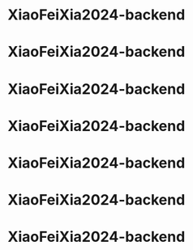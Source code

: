 # XiaoFeiXia2024-backend
# XiaoFeiXia2024-backend
# XiaoFeiXia2024-backend
# XiaoFeiXia2024-backend
# XiaoFeiXia2024-backend
# XiaoFeiXia2024-backend
# XiaoFeiXia2024-backend
